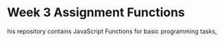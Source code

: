 # Week 3 Assignment Functions 
his repository contains JavaScript Functions for basic programming tasks,
